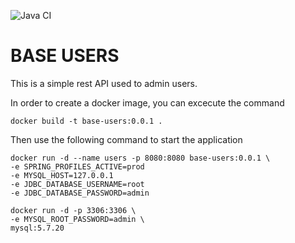 ![Java CI](https://github.com/alvaro29d/base-users/workflows/Java%20CI/badge.svg)
# BASE USERS

This is a simple rest API used to admin users.






In order to create a docker image, you can excecute the command
```
docker build -t base-users:0.0.1 .
``` 

Then use the following command to start the application

```
docker run -d --name users -p 8080:8080 base-users:0.0.1 \
-e SPRING_PROFILES_ACTIVE=prod
-e MYSQL_HOST=127.0.0.1
-e JDBC_DATABASE_USERNAME=root
-e JDBC_DATABASE_PASSWORD=admin
```

```
docker run -d -p 3306:3306 \
-e MYSQL_ROOT_PASSWORD=admin \
mysql:5.7.20

```

